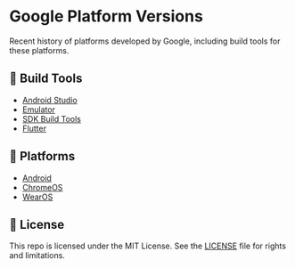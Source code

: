 # Google Platform Versions

Recent history of platforms developed by Google, including build tools for these platforms.

## 🔧 Build Tools

- [Android Studio][1]
- [Emulator][6]
- [SDK Build Tools][7]
- [Flutter][2]

## 👡 Platforms

- [Android][3]
- [ChromeOS][4]
- [WearOS][5]

## 📄 License

This repo is licensed under the MIT License. See the [LICENSE](LICENSE.md) file for rights and limitations.

[1]: AndroidStudio.md
[2]: Flutter.md
[3]: Android.md
[4]: ChromeOS.md
[5]: WearOS.md
[6]: Emulator.md
[7]: SDKBuildTools.md
